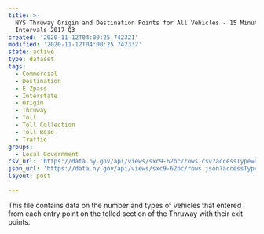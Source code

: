 ```yaml
---
title: >-
  NYS Thruway Origin and Destination Points for All Vehicles - 15 Minute
  Intervals 2017 Q3
created: '2020-11-12T04:00:25.742321'
modified: '2020-11-12T04:00:25.742332'
state: active
type: dataset
tags:
  - Commercial
  - Destination
  - E Zpass
  - Interstate
  - Origin
  - Thruway
  - Toll
  - Toll Collection
  - Toll Road
  - Traffic
groups:
  - Local Government
csv_url: 'https://data.ny.gov/api/views/sxc9-62bc/rows.csv?accessType=DOWNLOAD'
json_url: 'https://data.ny.gov/api/views/sxc9-62bc/rows.json?accessType=DOWNLOAD'
layout: post

---
```

This file contains data on the number and types of vehicles that entered from each entry point on the tolled section of the Thruway with their exit points.
